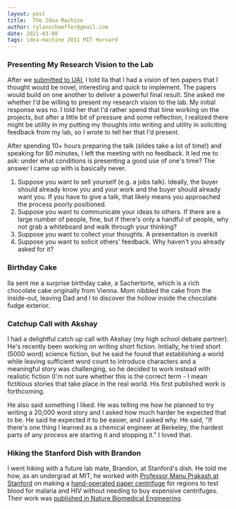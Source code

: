 ```yaml
---
layout: post
title:  The Idea Machine
author: rylanschaeffer@gmail.com
date: 2021-03-08
tags: idea-machine 2021 MIT Harvard
---
```


### Presenting My Research Vision to the Lab

After we [submitted to UAI](2021-02-27-idea-machine.md), I told Ila that I had a vision of
ten papers that I thought would be novel, interesting and quick to implement. The papers would
build on one another to deliver a powerful final result. She asked me whether I'd be willing
to present my research vision to the lab. My initial response was no. I told her that I'd
rather spend that time working on the projects, but after a little bit of pressure and some
reflection, I realized there might be utility in my putting my thoughts into writing and 
utility in soliciting feedback from my lab, so I wrote to tell her that I'd present.

After spending 10+ hours preparing the talk (slides take a lot of time!) and speaking for 80
minutes, I left the meeting with no feedback. It led me to ask: under what conditions is 
presenting a good use of one's time? The answer I came up with is basically never.

1. Suppose you want to sell yourself (e.g. a jobs talk). Ideally, the buyer should already 
   know you and your work and the buyer should already want you. If you have to give a talk,
   that likely means you approached the process poorly positioned.
2. Suppose you want to communicate your ideas to others. If there are a large number of people, 
   fine, but if there's only a handful of people, why not grab a whiteboard and walk through your thinking?
3. Suppose you want to collect your thoughts. A presentation is overkill
4. Suppose you want to solicit others' feedback. Why haven't you already
   asked for it?
   
### Birthday Cake

Ila sent me a surprise birthday cake, a Sachertorte, which is a rich chocolate cake originally 
from Vienna. Mom nibbled the cake from the inside-out, leaving Dad and I to discover the hollow
inside the chocolate fudge exterior.

### Catchup Call with Akshay

I had a delightful catch up call with Akshay (my high school debate partner). He's recently
been working on writing short fiction. Initially, he tried short (5000 word) science fiction, but he 
said he found that establishing a world while leaving sufficient word count to introduce characters
and a meaningful story was challenging, so he decided to work instead with realistic fiction (I'm 
not sure whether this is the correct term - I mean fictitious stories that take place in the real world.
His first published work is forthcoming. 

He also said something I liked. He was telling me how he planned to try writing a 20,000 word story
and I asked how much harder he expected that to be. He said he expected it to be easier, and I asked
why. He said, "If there's one thing I learned as a chemical engineer at Berkeley, the hardest parts of
any process are starting it and stopping it." I loved that.

### Hiking the Stanford Dish with Brandon

I went hiking with a future lab mate, Brandon, at Stanford's dish. He told me how, as an undergrad at MIT,
he worked with [Professor Manu Prakash at Stanford](https://web.stanford.edu/group/prakash-lab/cgi-bin/labsite/)
on making a [hand-operated paper centrifuge](https://www.wired.com/2017/01/paperfuge-20-cent-device-transform-health-care/)
for regions to test blood for malaria and HIV without needing to buy expensive centrifuges. Their
work was [published in Nature Biomedical Engineering](https://www.nature.com/articles/s41551-016-0009).